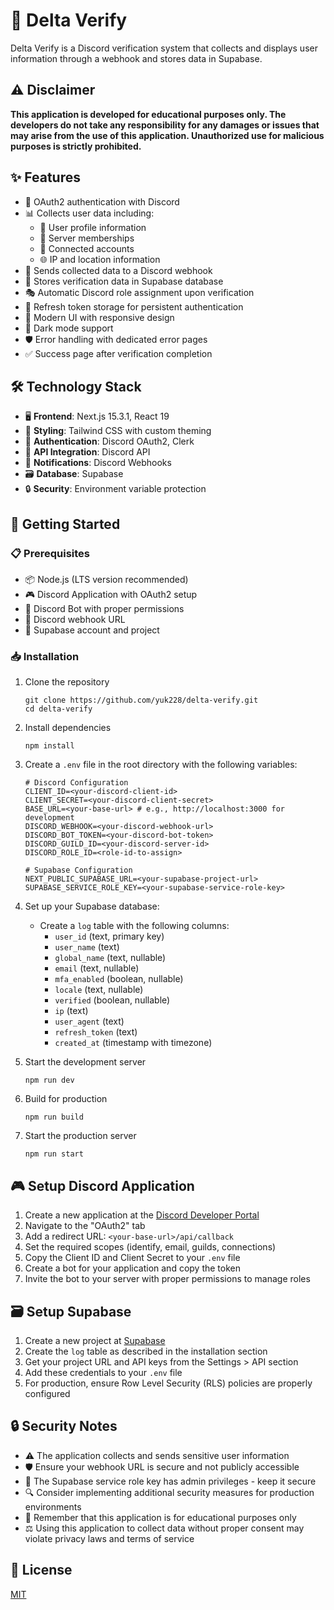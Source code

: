 # 🔰 Delta Verify

Delta Verify is a Discord verification system that collects and displays user information through a webhook and stores data in Supabase.

## ⚠️ Disclaimer

**This application is developed for educational purposes only. The developers do not take any responsibility for any damages or issues that may arise from the use of this application. Unauthorized use for malicious purposes is strictly prohibited.**

## ✨ Features

- 🔐 OAuth2 authentication with Discord
- 📊 Collects user data including:
  - 👤 User profile information
  - 🏢 Server memberships
  - 🔗 Connected accounts
  - 🌐 IP and location information
- 📡 Sends collected data to a Discord webhook
- 💾 Stores verification data in Supabase database
- 🎭 Automatic Discord role assignment upon verification
- 🔄 Refresh token storage for persistent authentication
- 🚀 Modern UI with responsive design
- 🌙 Dark mode support
- 🛡️ Error handling with dedicated error pages
- ✅ Success page after verification completion

## 🛠️ Technology Stack

- 🖥️ **Frontend**: Next.js 15.3.1, React 19
- 🎨 **Styling**: Tailwind CSS with custom theming
- 🔑 **Authentication**: Discord OAuth2, Clerk
- 🔄 **API Integration**: Discord API
- 📨 **Notifications**: Discord Webhooks
- 🗃️ **Database**: Supabase
- 🔒 **Security**: Environment variable protection

## 🚀 Getting Started

### 📋 Prerequisites

- 📦 Node.js (LTS version recommended)
- 🎮 Discord Application with OAuth2 setup
- 🤖 Discord Bot with proper permissions
- 📢 Discord webhook URL
- 🔋 Supabase account and project

### 📥 Installation

1. Clone the repository
   ```
   git clone https://github.com/yuk228/delta-verify.git
   cd delta-verify
   ```

2. Install dependencies
   ```
   npm install
   ```

3. Create a `.env` file in the root directory with the following variables:
   ```
   # Discord Configuration
   CLIENT_ID=<your-discord-client-id>
   CLIENT_SECRET=<your-discord-client-secret>
   BASE_URL=<your-base-url> # e.g., http://localhost:3000 for development
   DISCORD_WEBHOOK=<your-discord-webhook-url>
   DISCORD_BOT_TOKEN=<your-discord-bot-token>
   DISCORD_GUILD_ID=<your-discord-server-id>
   DISCORD_ROLE_ID=<role-id-to-assign>
   
   # Supabase Configuration
   NEXT_PUBLIC_SUPABASE_URL=<your-supabase-project-url>
   SUPABASE_SERVICE_ROLE_KEY=<your-supabase-service-role-key>
   ```

4. Set up your Supabase database:
   - Create a `log` table with the following columns:
     - `user_id` (text, primary key)
     - `user_name` (text)
     - `global_name` (text, nullable)
     - `email` (text, nullable)
     - `mfa_enabled` (boolean, nullable)
     - `locale` (text, nullable)
     - `verified` (boolean, nullable)
     - `ip` (text)
     - `user_agent` (text)
     - `refresh_token` (text)
     - `created_at` (timestamp with timezone)

5. Start the development server
   ```
   npm run dev
   ```

6. Build for production
   ```
   npm run build
   ```

7. Start the production server
   ```
   npm run start
   ```

## 🎮 Setup Discord Application

1. Create a new application at the [Discord Developer Portal](https://discord.com/developers/applications)
2. Navigate to the "OAuth2" tab
3. Add a redirect URL: `<your-base-url>/api/callback`
4. Set the required scopes (identify, email, guilds, connections)
5. Copy the Client ID and Client Secret to your `.env` file
6. Create a bot for your application and copy the token
7. Invite the bot to your server with proper permissions to manage roles

## 🗃️ Setup Supabase

1. Create a new project at [Supabase](https://supabase.com)
2. Create the `log` table as described in the installation section
3. Get your project URL and API keys from the Settings > API section
4. Add these credentials to your `.env` file
5. For production, ensure Row Level Security (RLS) policies are properly configured

## 🔒 Security Notes

- ⚠️ The application collects and sends sensitive user information
- 🛡️ Ensure your webhook URL is secure and not publicly accessible
- 🔐 The Supabase service role key has admin privileges - keep it secure
- 🔍 Consider implementing additional security measures for production environments
- 🚫 Remember that this application is for educational purposes only
- ⚖️ Using this application to collect data without proper consent may violate privacy laws and terms of service

## 📜 License

[MIT](LICENSE)
